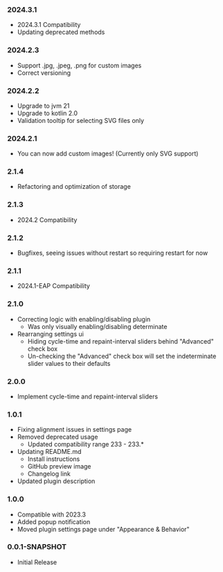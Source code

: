 ### 2024.3.1
- 2024.3.1 Compatibility
- Updating deprecated methods

### 2024.2.3
- Support .jpg, .jpeg, .png for custom images
- Correct versioning

### 2024.2.2
- Upgrade to jvm 21
- Upgrade to kotlin 2.0
- Validation tooltip for selecting SVG files only

### 2024.2.1
- You can now add custom images! (Currently only SVG support)

### 2.1.4
- Refactoring and optimization of storage

### 2.1.3
- 2024.2 Compatibility

### 2.1.2
- Bugfixes, seeing issues without restart so requiring restart for now

### 2.1.1
- 2024.1-EAP Compatibility 

### 2.1.0
- Correcting logic with enabling/disabling plugin
  - Was only visually enabling/disabling determinate
- Rearranging settings ui
  - Hiding cycle-time and repaint-interval sliders behind "Advanced" check box
  - Un-checking the "Advanced" check box will set the indeterminate slider values to their defaults

### 2.0.0
- Implement cycle-time and repaint-interval sliders

### 1.0.1
- Fixing alignment issues in settings page
- Removed deprecated usage
  - Updated compatibility range 233 - 233.* 
- Updating README.md
  - Install instructions
  - GitHub preview image
  - Changelog link
- Updated plugin description

### 1.0.0
- Compatible with 2023.3
- Added popup notification
- Moved plugin settings page under "Appearance & Behavior"

### 0.0.1-SNAPSHOT
- Initial Release